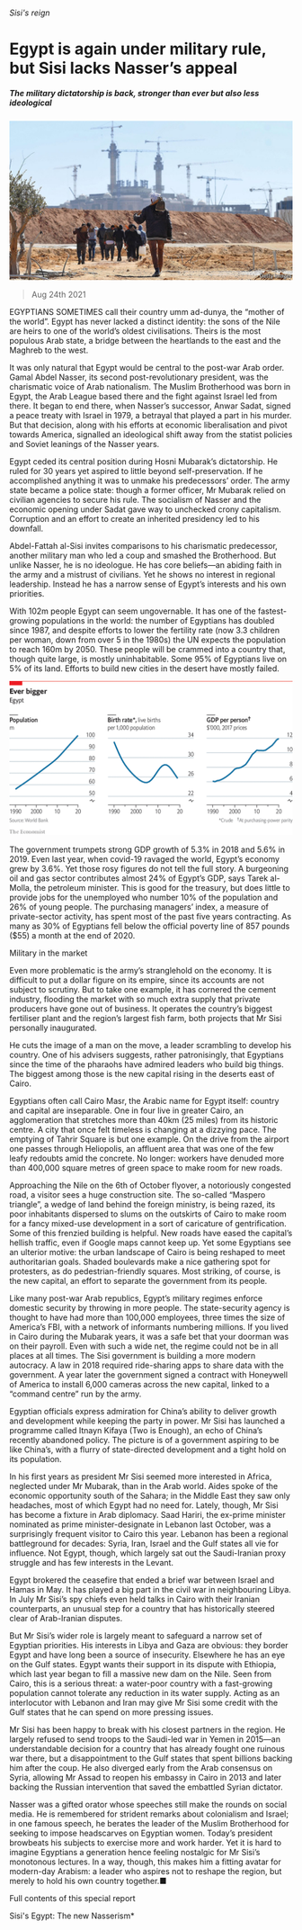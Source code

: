 ###### Sisi's reign

# Egypt is again under military rule, but Sisi lacks Nasser’s appeal 

##### The military dictatorship is back, stronger than ever but also less ideological 

![image](images/20210828_SRP087_0.jpg) 

> Aug 24th 2021 

EGYPTIANS SOMETIMES call their country umm ad-dunya, the “mother of the world”. Egypt has never lacked a distinct identity: the sons of the Nile are heirs to one of the world’s oldest civilisations. Theirs is the most populous Arab state, a bridge between the heartlands to the east and the Maghreb to the west.

It was only natural that Egypt would be central to the post-war Arab order. Gamal Abdel Nasser, its second post-revolutionary president, was the charismatic voice of Arab nationalism. The Muslim Brotherhood was born in Egypt, the Arab League based there and the fight against Israel led from there. It began to end there, when Nasser’s successor, Anwar Sadat, signed a peace treaty with Israel in 1979, a betrayal that played a part in his murder. But that decision, along with his efforts at economic liberalisation and pivot towards America, signalled an ideological shift away from the statist policies and Soviet leanings of the Nasser years.


Egypt ceded its central position during Hosni Mubarak’s dictatorship. He ruled for 30 years yet aspired to little beyond self-preservation. If he accomplished anything it was to unmake his predecessors’ order. The army state became a police state: though a former officer, Mr Mubarak relied on civilian agencies to secure his rule. The socialism of Nasser and the economic opening under Sadat gave way to unchecked crony capitalism. Corruption and an effort to create an inherited presidency led to his downfall.

Abdel-Fattah al-Sisi invites comparisons to his charismatic predecessor, another military man who led a coup and smashed the Brotherhood. But unlike Nasser, he is no ideologue. He has core beliefs—an abiding faith in the army and a mistrust of civilians. Yet he shows no interest in regional leadership. Instead he has a narrow sense of Egypt’s interests and his own priorities.

With 102m people Egypt can seem ungovernable. It has one of the fastest-growing populations in the world: the number of Egyptians has doubled since 1987, and despite efforts to lower the fertility rate (now 3.3 children per woman, down from over 5 in the 1980s) the UN expects the population to reach 160m by 2050. These people will be crammed into a country that, though quite large, is mostly uninhabitable. Some 95% of Egyptians live on 5% of its land. Efforts to build new cities in the desert have mostly failed.

![image](images/20210828_src154.png) 


The government trumpets strong GDP growth of 5.3% in 2018 and 5.6% in 2019. Even last year, when covid-19 ravaged the world, Egypt’s economy grew by 3.6%. Yet those rosy figures do not tell the full story. A burgeoning oil and gas sector contributes almost 24% of Egypt’s GDP, says Tarek al-Molla, the petroleum minister. This is good for the treasury, but does little to provide jobs for the unemployed who number 10% of the population and 26% of young people. The purchasing managers’ index, a measure of private-sector activity, has spent most of the past five years contracting. As many as 30% of Egyptians fell below the official poverty line of 857 pounds ($55) a month at the end of 2020.

Military in the market

Even more problematic is the army’s stranglehold on the economy. It is difficult to put a dollar figure on its empire, since its accounts are not subject to scrutiny. But to take one example, it has cornered the cement industry, flooding the market with so much extra supply that private producers have gone out of business. It operates the country’s biggest fertiliser plant and the region’s largest fish farm, both projects that Mr Sisi personally inaugurated.

He cuts the image of a man on the move, a leader scrambling to develop his country. One of his advisers suggests, rather patronisingly, that Egyptians since the time of the pharaohs have admired leaders who build big things. The biggest among those is the new capital rising in the deserts east of Cairo.

Egyptians often call Cairo Masr, the Arabic name for Egypt itself: country and capital are inseparable. One in four live in greater Cairo, an agglomeration that stretches more than 40km (25 miles) from its historic centre. A city that once felt timeless is changing at a dizzying pace. The emptying of Tahrir Square is but one example. On the drive from the airport one passes through Heliopolis, an affluent area that was one of the few leafy redoubts amid the concrete. No longer: workers have denuded more than 400,000 square metres of green space to make room for new roads.

Approaching the Nile on the 6th of October flyover, a notoriously congested road, a visitor sees a huge construction site. The so-called “Maspero triangle”, a wedge of land behind the foreign ministry, is being razed, its poor inhabitants dispersed to slums on the outskirts of Cairo to make room for a fancy mixed-use development in a sort of caricature of gentrification. Some of this frenzied building is helpful. New roads have eased the capital’s hellish traffic, even if Google maps cannot keep up. Yet some Egyptians see an ulterior motive: the urban landscape of Cairo is being reshaped to meet authoritarian goals. Shaded boulevards make a nice gathering spot for protesters, as do pedestrian-friendly squares. Most striking, of course, is the new capital, an effort to separate the government from its people.

Like many post-war Arab republics, Egypt’s military regimes enforce domestic security by throwing in more people. The state-security agency is thought to have had more than 100,000 employees, three times the size of America’s FBI, with a network of informants numbering millions. If you lived in Cairo during the Mubarak years, it was a safe bet that your doorman was on their payroll. Even with such a wide net, the regime could not be in all places at all times. The Sisi government is building a more modern autocracy. A law in 2018 required ride-sharing apps to share data with the government. A year later the government signed a contract with Honeywell of America to install 6,000 cameras across the new capital, linked to a “command centre” run by the army.

Egyptian officials express admiration for China’s ability to deliver growth and development while keeping the party in power. Mr Sisi has launched a programme called Itnayn Kifaya (Two is Enough), an echo of China’s recently abandoned policy. The picture is of a government aspiring to be like China’s, with a flurry of state-directed development and a tight hold on its population.

In his first years as president Mr Sisi seemed more interested in Africa, neglected under Mr Mubarak, than in the Arab world. Aides spoke of the economic opportunity south of the Sahara; in the Middle East they saw only headaches, most of which Egypt had no need for. Lately, though, Mr Sisi has become a fixture in Arab diplomacy. Saad Hariri, the ex-prime minister nominated as prime minister-designate in Lebanon last October, was a surprisingly frequent visitor to Cairo this year. Lebanon has been a regional battleground for decades: Syria, Iran, Israel and the Gulf states all vie for influence. Not Egypt, though, which largely sat out the Saudi-Iranian proxy struggle and has few interests in the Levant.

Egypt brokered the ceasefire that ended a brief war between Israel and Hamas in May. It has played a big part in the civil war in neighbouring Libya. In July Mr Sisi’s spy chiefs even held talks in Cairo with their Iranian counterparts, an unusual step for a country that has historically steered clear of Arab-Iranian disputes.

But Mr Sisi’s wider role is largely meant to safeguard a narrow set of Egyptian priorities. His interests in Libya and Gaza are obvious: they border Egypt and have long been a source of insecurity. Elsewhere he has an eye on the Gulf states. Egypt wants their support in its dispute with Ethiopia, which last year began to fill a massive new dam on the Nile. Seen from Cairo, this is a serious threat: a water-poor country with a fast-growing population cannot tolerate any reduction in its water supply. Acting as an interlocutor with Lebanon and Iran may give Mr Sisi some credit with the Gulf states that he can spend on more pressing issues.

Mr Sisi has been happy to break with his closest partners in the region. He largely refused to send troops to the Saudi-led war in Yemen in 2015—an understandable decision for a country that has already fought one ruinous war there, but a disappointment to the Gulf states that spent billions backing him after the coup. He also diverged early from the Arab consensus on Syria, allowing Mr Assad to reopen his embassy in Cairo in 2013 and later backing the Russian intervention that saved the embattled Syrian dictator.

Nasser was a gifted orator whose speeches still make the rounds on social media. He is remembered for strident remarks about colonialism and Israel; in one famous speech, he berates the leader of the Muslim Brotherhood for seeking to impose headscarves on Egyptian women. Today’s president browbeats his subjects to exercise more and work harder. Yet it is hard to imagine Egyptians a generation hence feeling nostalgic for Mr Sisi’s monotonous lectures. In a way, though, this makes him a fitting avatar for modern-day Arabism: a leader who aspires not to reshape the region, but merely to hold his own country together.■

Full contents of this special report






Sisi's Egypt: The new Nasserism*


